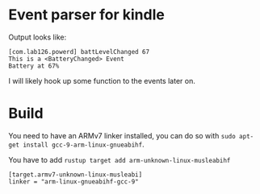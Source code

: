 # Event parser for kindle

Output looks like:

```
[com.lab126.powerd] battLevelChanged 67
This is a <BatteryChanged> Event
Battery at 67%
```

I will likely hook up some function to the events later on.

# Build

You need to have an ARMv7 linker installed, you can do so with `sudo apt-get install gcc-9-arm-linux-gnueabihf`.

You have to add `rustup target add arm-unknown-linux-musleabihf`

```
[target.armv7-unknown-linux-musleabi]
linker = "arm-linux-gnueabihf-gcc-9"
```
